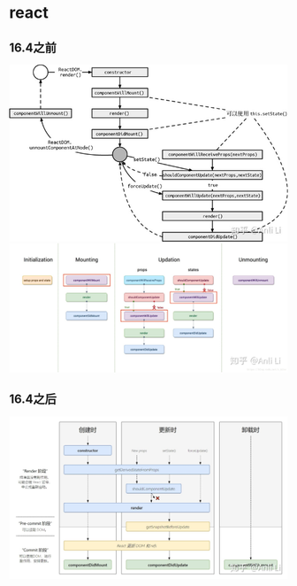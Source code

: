 # react

## 16.4之前

![生命周期](./img/react_life_16.4_before.jpg)
![生命周期detail](./img/react_life_16.4_detail.jpg)

## 16.4之后

![生命周期](./img/react_life_16.4_after.jpg)